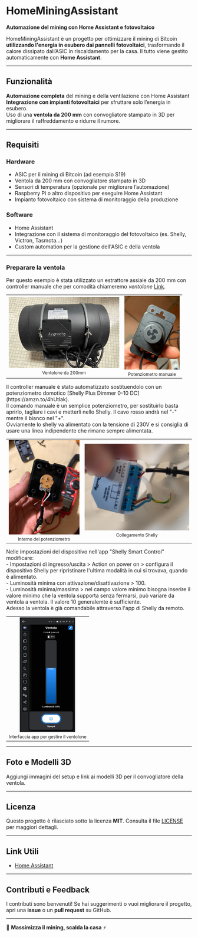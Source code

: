# HomeMiningAssistant

**Automazione del mining con Home Assistant e fotovoltaico**

HomeMiningAssistant è un progetto per ottimizzare il mining di Bitcoin **utilizzando l'energia in esubero dai pannelli fotovoltaici**, trasformando il calore dissipato dall’ASIC in riscaldamento per la casa. Il tutto viene gestito automaticamente con **Home Assistant**.

---

## Funzionalità

**Automazione completa** del mining e della ventilazione con Home Assistant  
**Integrazione con impianti fotovoltaici** per sfruttare solo l’energia in esubero.  
Uso di una **ventola da 200 mm** con convogliatore stampato in 3D per migliorare il raffreddamento e ridurre il rumore.

---

##  Requisiti

### Hardware
- ASIC per il mining di Bitcoin (ad esempio S19)
- Ventola da 200 mm con convogliatore stampato in 3D 
- Sensori di temperatura (opzionale per migliorare l’automazione)
- Raspberry Pi o altro dispositivo per eseguire Home Assistant
- Impianto fotovoltaico con sistema di monitoraggio della produzione

### Software
- Home Assistant
- Integrazione con il sistema di monitoraggio del fotovoltaico (es. Shelly, Victron, Tasmota...)
- Custom automation per la gestione dell'ASIC e della ventola

---
### Preparare la ventola
Per questo esempio è stata utilizzato un estrattore assiale da 200 mm con controller manuale che per comodità chiameremo *ventolone* [Link](https://amzn.to/4gHcs22).<br>
<table align="center">
  <tr>
    <td align="center">
      <img src="immagini/ventolone.jpg" alt="ventolone" width="300"><br>
      <small>Ventolone da 200mm</small>
    </td>
    <td align="center">
      <img src="immagini/potenziometro.jpg" alt="potenziometro" width="150"><br>
      <small>Potenziometro manuale</small>
    </td>
  </tr>
</table>
Il controller manuale è stato automatizzato sostituendolo con un potenziometro domotico [Shelly Plus Dimmer 0-10 DC](https://amzn.to/4hUtlak).<br> 
Il comando manuale è un semplice potenziometro, per sostituirlo basta aprirlo, tagliare i cavi e metterli nello Shelly. Il cavo rosso andrà nel "-" mentre il bianco nel "+".<br>
Ovviamente lo shelly va alimentato con la tensione di 230V e si consiglia di usare una linea indipendente che rimane sempre alimentata.<br>
<table align="center">
  <tr>
    <td align="center">
      <img src="immagini/potenziometro_aperto.jpg" alt="potenziometro aperto" width="200"><br>
      <small>Interno del potenziometro</small>
    </td>
    <td align="center">
      <img src="immagini/Shelly_0-10.jpg" alt="Shelly Plus Dimmer 0-10 DC che controlla ventola" width="300"><br>
      <small>Collegamento Shelly</small>
    </td>
  </tr>
</table>
Nelle impostazioni del dispositivo nell'app "Shelly Smart Control" modificare:<br>
- Impostazioni di ingresso/uscita > Action on power on > configura il dispositivo Shelly per ripristinare l'ultima modalità in cui si trovava, quando è alimentato.<br>
- Luminosità minima con attivazione/disattivazione > 100.<br>
- Luminosità minima/massima > nel campo valore minimo bisogna inserire il valore minimo che la ventola supporta senza fermarsi, può variare da ventola a ventola. Il valore 10 generalemte è sufficiente.<br>
Adesso la ventola è già comandabile attraverso l'app di Shelly da remoto.
<table align="center">
  <tr>
    <td align="center">
      <img src="immagini/screenshot_app_shelly.jpg" alt="Screenshot app Shelly" width="150"><br>
      <small>Interfaccia app per gestire il ventolone</small>
    </td>
  </tr>
</table>

---

## Foto e Modelli 3D
 Aggiungi immagini del setup e link ai modelli 3D per il convogliatore della ventola.

---

##  Licenza
Questo progetto è rilasciato sotto la licenza **MIT**. Consulta il file [LICENSE](LICENSE) per maggiori dettagli.

---

##  Link Utili
- [Home Assistant](https://www.home-assistant.io/)

---

##  Contributi e Feedback
I contributi sono benvenuti! Se hai suggerimenti o vuoi migliorare il progetto, apri una **issue** o un **pull request** su GitHub.

---

🚀 **Massimizza il mining, scalda la casa** ⚡
